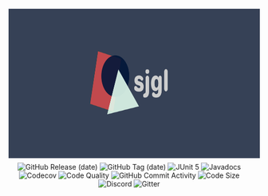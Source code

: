 <div align="center">
  <!-- sjgl logo image -->
  <img src="https://raw.githubusercontent.com/kym-chi/sjgl/master/media/sjgl-logo-wide.svg" hspace="10" vspace="6" height="300">
  <br>
  <!-- badges -->
  <img alt="GitHub Release (date)" 
    src="https://img.shields.io/github/v/release/kym-chi/sjgl?color=ff0000&label=Release&logo=data:image/png;base64,iVBORw0KGgoAAAANSUhEUgAAABAAAAAQCAYAAAAf8/9hAAAABmJLR0QA/wD/AP+gvaeTAAAAxUlEQVQ4jZXTMW4CMRCF4Q+UgoqCgj63QBtAXAPq5FTpuQBwgpyEHiiBzhTYaLN4zfIky7P2mxn/spe7ArYYYtcxDmqaxoV3RgX9WKAX568Yl8YselPuAyEd6Vjoesj4/yEoJIeGp4KPBkLSCWt8RvMeS4xqnlaEgLlnLTKnbEWod0oa5xCat5C0yhRYNr6LCGdMavsVLu8ghJjwjR9cM02KtwAD/GbWXyIctL+Blw9pWuiYNCsh/HUokPSEsHH/Vbcd4wA3c2xkWNLlYDgAAAAASUVORK5CYII=">
  <img alt="GitHub Tag (date)" 
    src="https://img.shields.io/github/v/tag/kym-chi/sjgl?color=ff7f00&label=Tag&logo=data:image/png;base64,iVBORw0KGgoAAAANSUhEUgAAABAAAAAQCAYAAAAf8/9hAAAABmJLR0QA/wD/AP+gvaeTAAAAhElEQVQ4ja2QSwqAIBRFTzSs9hTtJDcRfSCHLatJq3JQkwoRfSp14Q1Ez+E+4accwOmMAZZUgQvbs+UIRqACJkeiUwX1fW48TUTJ82i6JXNgnaDEBICopLQadPKWb1qgAHb3Qme0OAHls+dI+lDFIQFeY3tKkigsSZJhnyQbfqIQPuxzLkwEYCt2OWOLAAAAAElFTkSuQmCC">
  <!---->
  <img alt="JUnit 5" 
    src="https://img.shields.io/">
  <img alt="Javadocs" 
    src="https://img.shields.io/endpoint?url=https%3A%2F%2Fkym-chi.github.io%2Fsjgl?color=7fff00&label=JavaDoc&logo=readthedocs&logoColor=000000">
  <img alt="Codecov" 
    src="https://img.shields.io/">
  <img alt="Code Quality" 
    src="https://img.shields.io/codefactor/grade/github/kym-chi/sjgl?color=00ff7f&label=Quality&logo=codefactor&logoColor=000000">
  <!---->
  <img alt="GitHub Commit Activity" 
    src="https://img.shields.io/github/commit-activity/m/kym-chi/sjgl?color=00ffff&label=Activity&logo=github&logoColor=000000">
  <img alt="Code Size" 
    src="https://img.shields.io/github/languages/code-size/kym-chi/sjgl?color=007fff&label=Code%20Size&logo=data:image/png;base64,iVBORw0KGgoAAAANSUhEUgAAABAAAAAQCAYAAAAf8/9hAAAABmJLR0QA/wD/AP+gvaeTAAAAQUlEQVQ4jWNgGAzAm4GB4QkDA8N/EvFjBgYGTwYog1TNMPyIAYnjhUYTiyl3gSeZhjxiYGDwIDG8aQRGo3HIRyMA5pyVG2/Mg7sAAAAASUVORK5CYII=">
  <!---->
  <img alt="Discord" 
    src="https://img.shields.io/discord/1009313799364415548?color=0000ff&label=Discord&logo=discord&logoColor=000000">
  <img alt="Gitter" 
    src="https://img.shields.io/gitter/room/kym-chi/sjgl?color=7f00ff&label=Chat&logo=gitter&logoColor=000000">
</div>

<!--
?color=ffff00&label=Tests&logo=junit5&logoColor=000000
?color=00ff00&label=Codecov&logo=codecov&logoColor=000000
-->